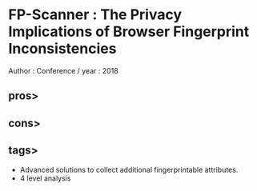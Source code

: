 FP-Scanner : The Privacy Implications of Browser Fingerprint Inconsistencies
============================================================================
Author : 
Conference / year : 2018

pros>
-----

cons>
-----

tags>
-----
* Advanced solutions to collect additional fingerprintable attributes.
* 4 level analysis
